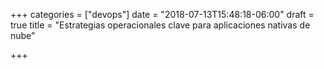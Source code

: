 +++
categories = ["devops"]
date = "2018-07-13T15:48:18-06:00"
draft = true
title = "Estrategias operacionales clave para aplicaciones nativas de nube"

+++
